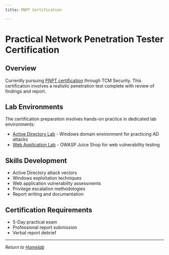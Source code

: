 ```yaml
---
title: PNPT Certification

---
```


# Practical Network Penetration Tester Certification

## Overview

Currently pursuing [PNPT certification](https://certifications.tcm-sec.com/pnpt/) through TCM Security. This certification involves a realistic penetration test complete with review of findings and report.

## Lab Environments

The certification preparation involves hands-on practice in dedicated lab environments:

- [Active Directory Lab](../infrastructure/ActiveDirectoryLab.md) - Windows domain environment for practicing AD attacks
- [Web Application Lab](../infrastructure/WebAppLab.md) - OWASP Juice Shop for web vulnerability testing

## Skills Development

- Active Directory attack vectors
- Windows exploitation techniques
- Web application vulnerability assessments
- Privilege escalation methodologies
- Report writing and documentation

## Certification Requirements

- 5-Day practical exam
- Professional report submission
- Verbal report debrief

---

*Return to [Homelab](index.md)*